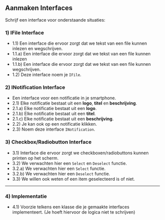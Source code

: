 ## Aanmaken Interfaces

Schrijf een interface voor onderstaande situaties:

### 1) IFile Interface
- 1.1) Een interface die ervoor zorgt dat we tekst van een file kunnen inlezen en wegschrijven. 
 - 1.1.a) Een interface die ervoor zorgt dat we tekst van een file kunnen inlezen
 - 1.1.b) Een interface die ervoor zorgt dat we tekst van een file kunnen wegschrijven. 
- 1.2) Deze interface noem je `IFile`.

### 2) INotification Interface

- Een interface voor een notificatie in je smartphone.
- 2.1) Elke notificatie bestaat uit een **logo**, **titel** en **beschrijving**.
 - 2.1.a) Elke notificatie bestaat uit een **logo**.
 - 2.1.b) Elke notificatie bestaat uit een **titel**.
 - 2.1.c) Elke notificatie bestaat uit een **beschrijving**.
- 2.2) Je kan ook op een notificatie klikken.
- 2.3) Noem deze interface `INotification`.

### 3) Checkbox/Radiobutton Interface

- 3.1) Interface die ervoor zorgt we checkboxen/radiobuttons kunnen printen op het scherm.
- 3.2) We verwachten hier een `Select` en `Deselect` functie.
 - 3.2.a) We verwachten hier een `Select` functie.
 - 3.2.b) We verwachten hier een `Deselect` functie.
- 3.3) We willen ook weten of een item geselecteerd is of niet.

---

### 4) Implementatie

- 4.1) Voorzie telkens een klasse die je gemaakte interfaces implementeert. (Je hoeft hiervoor de logica niet te schrijven)